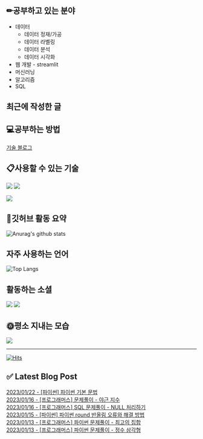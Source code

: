 
## ✏공부하고 있는 분야
* 데이터
  * 데이터 정재/가공
  * 데이터 라벨링
  * 데이터 분석
  * 데이터 시각화
* 웹 개발 - streamlit
* 머신러닝
* 알고리즘
* SQL

## 최근에 작성한 글

## 💻공부하는 방법
[기술 블로그](https://whdgus928.tistory.com/)

## 📋사용할 수 있는 기술
<img src="https://img.shields.io/badge/Python-gray?style=flat&logo=Python&logoColor=3776AB"> <img src="https://img.shields.io/badge/Java-007396?style=flat&logo=Java&logoColor=white">

<img src="https://img.shields.io/badge/mysql-4479A1?style=flat&logo=mysql&logoColor=white">

## 📃깃허브 활동 요약
![Anurag's github stats](https://github-readme-stats.vercel.app/api?username=whdgus928&show_icons=true&theme=vue )

## 자주 사용하는 언어
![Top Langs](https://github-readme-stats.vercel.app/api/top-langs/?username=whdgus928&layout=compact&theme=vue)

## 활동하는 소셜
<a href="https://career.programmers.co.kr/pr/whdgus928_1461"><img src="https://img.shields.io/badge/-programmers-blue?style=flat"/></a>
<a href="https://whdgus928.tistory.com/"><img src="https://img.shields.io/badge/Tistory-000000?style=flat&logo=tistory&logoColor=white"/></a>

## 🌞평소 지내는 모습
<a href="https://blog.naver.com/whdgus928"><img src="https://img.shields.io/badge/Naver-03C75A?style=flat&logo=naver&logoColor=white"/></a>

***

[![Hits](https://hits.seeyoufarm.com/api/count/incr/badge.svg?url=https%3A%2F%2Fgithub.com%2Fwhdgus928%2Fhit-counter&count_bg=%2379C83D&title_bg=%23555555&icon=&icon_color=%23E7E7E7&title=hits&edge_flat=false)](https://github.com/whdgus928)

## ✅ Latest Blog Post

[2023/01/22 - [파이썬] 파이썬 기본 문법](https://whdgus928.tistory.com/49) <br/>
[2023/01/16 - [프로그래머스]  문제풀이 - 야근 지수](https://whdgus928.tistory.com/48) <br/>
[2023/01/16 - [프로그래머스] SQL 문제풀이 - NULL 처리하기](https://whdgus928.tistory.com/47) <br/>
[2023/01/15 - [파이썬] 파이썬 round 반올림 오류와 해결 방법](https://whdgus928.tistory.com/46) <br/>
[2023/01/13 - [프로그래머스] 파이썬 문제풀이 - 최고의 집합](https://whdgus928.tistory.com/45) <br/>
[2023/01/13 - [프로그래머스] 파이썬 문제풀이 - 정수 삼각형](https://whdgus928.tistory.com/44) <br/>
